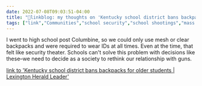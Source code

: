 ```yaml
---
date: 2022-07-08T09:03:51-04:00
title: "🔗linkblog: my thoughts on 'Kentucky school district bans backpacks for older students | Lexington Herald Leader'"
tags: ["link","Communities","school security","school shootings","mass shootings","gun control","gun violence"]
---
```

I went to high school post Columbine, so we could only use mesh or clear backpacks and were required to wear IDs at all times. Even at the time, that felt like security theater. Schools can't solve this problem with decisions like these–we need to decide as a society to rethink our relationship with guns.
 

[link to 'Kentucky school district bans backpacks for older students | Lexington Herald Leader'](https://www.kentucky.com/news/local/education/article263242473.html)
